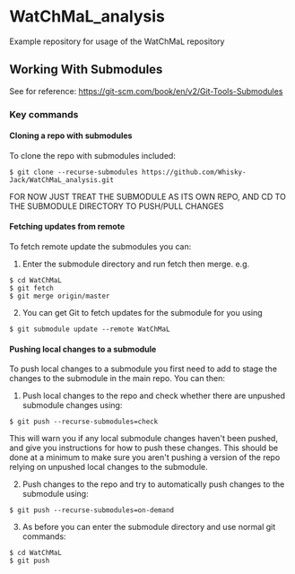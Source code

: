# WatChMaL_analysis
Example repository for usage of the WatChMaL repository

## Working With Submodules

See for reference: https://git-scm.com/book/en/v2/Git-Tools-Submodules

### Key commands

#### Cloning a repo with submodules

To clone the repo with submodules included:

```
$ git clone --recurse-submodules https://github.com/Whisky-Jack/WatChMaL_analysis.git
```

FOR NOW JUST TREAT THE SUBMODULE AS ITS OWN REPO, AND CD TO THE SUBMODULE DIRECTORY TO PUSH/PULL CHANGES

#### Fetching updates from remote

To fetch remote update the submodules you can:

1. Enter the submodule directory and run fetch then merge. e.g.

```
$ cd WatChMaL
$ git fetch
$ git merge origin/master
```

2. You can get Git to fetch updates for the submodule for you using

```
$ git submodule update --remote WatChMaL
```


#### Pushing local changes to a submodule

To push local changes to a submodule you first need to add to stage the changes to the submodule in the main repo. You can then:

1. Push local changes to the repo and check whether there are unpushed submodule changes using:

```
$ git push --recurse-submodules=check
```

This will warn you if any local submodule changes haven't been pushed, and give you instructions for how to push these changes. This should be done at a minimum to make sure you aren't pushing a version of the repo relying on unpushed local changes to the submodule.

2. Push changes to the repo and try to automatically push changes to the submodule using:

```
$ git push --recurse-submodules=on-demand
```

3. As before you can enter the submodule directory and use normal git commands:

```
$ cd WatChMaL
$ git push
```